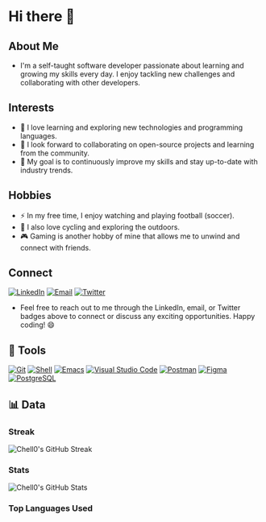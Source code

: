 # Hi there 👋

## About Me

- I'm a self-taught software developer passionate about learning and growing my skills every day. I enjoy tackling new challenges and collaborating with other developers.

## Interests

- 🌱 I love learning and exploring new technologies and programming languages.
- 👯 I look forward to collaborating on open-source projects and learning from the community.
- 🎯 My goal is to continuously improve my skills and stay up-to-date with industry trends.

## Hobbies

- ⚡ In my free time, I enjoy watching and playing football (soccer).
- 🚴 I also love cycling and exploring the outdoors.
- 🎮 Gaming is another hobby of mine that allows me to unwind and connect with friends.

## Connect

[![LinkedIn](https://img.shields.io/badge/-LinkedIn-0A66C2?style=flat&logo=linkedin&logoColor=white)](https://www.linkedin.com/in/gabrielmachelo/)
[![Email](https://img.shields.io/badge/-Email-D14836?style=flat&logo=gmail&logoColor=white)](mailto:machelgabriel@gmail.com)
[![Twitter](https://img.shields.io/badge/-Twitter-1DA1F2?style=flat&logo=twitter&logoColor=white)](https://twitter.com/CodeWithChelloh)

- Feel free to reach out to me through the LinkedIn, email, or Twitter badges above to connect or discuss any exciting opportunities. Happy coding! 😄

## 🧰 Tools

[![Git](https://img.shields.io/badge/-Git-F05032?style=flat&logo=git&logoColor=white)](https://git-scm.com/)
[![Shell](https://img.shields.io/badge/-Shell-FFD500?style=flat&logo=gnu-bash&logoColor=white)](https://www.gnu.org/software/bash/)
[![Emacs](https://img.shields.io/badge/-Emacs-7F5AB6?style=flat&logo=gnu-emacs&logoColor=white)](https://www.gnu.org/software/emacs/)
[![Visual Studio Code](https://img.shields.io/badge/-Visual%20Studio%20Code-007ACC?style=flat&logo=visual-studio-code&logoColor=white)](https://code.visualstudio.com/)
[![Postman](https://img.shields.io/badge/-Postman-FF6C37?style=flat&logo=postman&logoColor=white)](https://www.postman.com/)
[![Figma](https://img.shields.io/badge/-Figma-F24E1E?style=flat&logo=figma&logoColor=white)](https://www.figma.com/)
[![PostgreSQL](https://img.shields.io/badge/-PostgreSQL-336791?style=flat&logo=postgresql&logoColor=white)](https://www.postgresql.org/)

## 📊 Data
### Streak

![Chell0's GitHub Streak](https://github-readme-streak-stats.herokuapp.com/?user=Chell0&show_icons=true&theme=gruvbox)

### Stats

![Chell0's GitHub Stats](https://github-readme-stats.vercel.app/api?username=Chell0&show_icons=true&theme=gruvbox)

### Top Languages Used

<!-- Add the script tag for Highcharts -->
<script src="https://code.highcharts.com/highcharts.js"></script>

<!-- Add a container for the Highchart -->
<div id="top-languages-chart"></div>

<!-- Add a script to fetch the data and create the Highchart -->
<script>
  fetch('https://api.github.com/users/Chell0/repos?per_page=100')
    .then(response => response.json())
    .then(data => {
      const languages = data.map(repo => repo.language);
      const languageCounts = languages.reduce((counts, language) => {
        counts[language] = (counts[language] || 0) + 1;
        return counts;
      }, {});

      const chartData = Object.entries(languageCounts).map(([language, count]) => ({
        name: language || 'Unknown',
        y: count,
      }));

      Highcharts.chart('top-languages-chart', {
        chart: {
          type: 'column',
          backgroundColor: 'transparent',
        },
        title: {
          text: 'Top Languages',
        },
        xAxis: {
          type: 'category',
          title: {
            text: 'Language',
          },
        },
        yAxis: {
          title: {
            text: 'Number of Repositories',
          },
        },
        series: [
          {
            name: 'Repositories',
            data: chartData,
            colorByPoint: true,
          },
        ],
      });
    });
</script>


<!-- START_SECTION:activity -->
<!-- END_SECTION:activity -->
